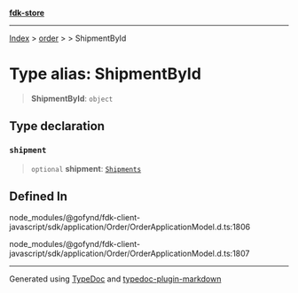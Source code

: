 [**fdk-store**](../../../README.md)
***

[Index](../../../API.md) > [order](../../README.md) > [<internal>](../README.md) > ShipmentById

# Type alias: ShipmentById

> **ShipmentById**: `object`

## Type declaration

### `shipment`

> `optional` **shipment**: [`Shipments`](type-alias.Shipments.md)

## Defined In

node\_modules/@gofynd/fdk-client-javascript/sdk/application/Order/OrderApplicationModel.d.ts:1806

node\_modules/@gofynd/fdk-client-javascript/sdk/application/Order/OrderApplicationModel.d.ts:1807

***
Generated using [TypeDoc](https://typedoc.org/) and [typedoc-plugin-markdown](https://www.npmjs.com/package/typedoc-plugin-markdown)
